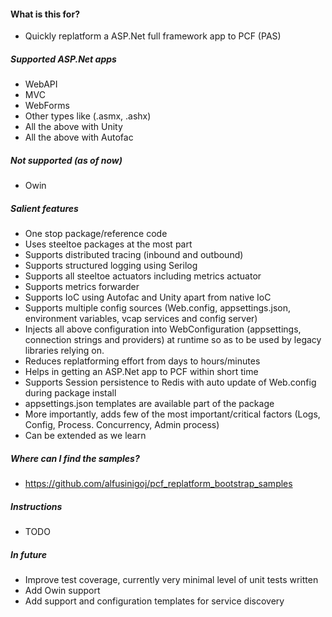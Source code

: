 #### What is this for?
- Quickly replatform a ASP.Net full framework app to PCF (PAS)
##### Supported ASP.Net apps
- WebAPI
- MVC
- WebForms
- Other types like (.asmx, .ashx)
- All the above with Unity
- All the above with Autofac
##### Not supported (as of now)
- Owin
##### Salient features
- One stop package/reference code
- Uses steeltoe packages at the most part
- Supports distributed tracing (inbound and outbound)
- Supports structured logging using Serilog
- Supports all steeltoe actuators including metrics actuator
- Supports metrics forwarder
- Supports IoC using Autofac and Unity apart from native IoC
- Supports multiple config sources (Web.config, appsettings.json, environment variables, vcap services and config server)
- Injects all above configuration into WebConfiguration (appsettings, connection strings and providers) at runtime so as to be used by legacy libraries relying on.
- Reduces replatforming effort from days to hours/minutes
- Helps in getting an ASP.Net app to PCF within short time
- Supports Session persistence to Redis with auto update of Web.config during package install
- appsettings.json templates are available part of the package
- More importantly, adds few of the most important/critical factors (Logs, Config, Process. Concurrency, Admin process)
- Can be extended as we learn
##### Where can I find the samples?
- https://github.com/alfusinigoj/pcf_replatform_bootstrap_samples
##### Instructions
- TODO

##### In future
- Improve test coverage, currently very minimal level of unit tests written
- Add Owin support
- Add support and configuration templates for service discovery
